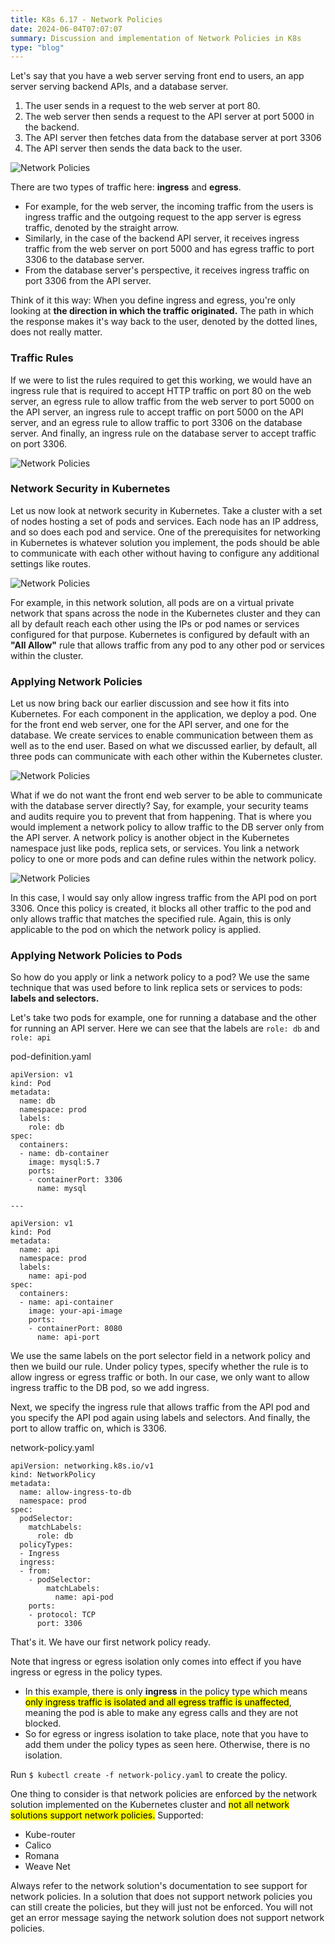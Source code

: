 ```yaml
---
title: K8s 6.17 - Network Policies
date: 2024-06-04T07:07:07
summary: Discussion and implementation of Network Policies in K8s
type: "blog"
---
```

Let's say that you have a web server serving front end to users, an app server serving backend APIs, and a database server. 
1) The user sends in a request to the web server at port 80. 
2) The web server then sends a request to the API server at port 5000 in the backend. 
3) The API server then fetches data from the database server at port 3306
4) The API server then sends the data back to the user.

![Network Policies](/images/kubernetes/diagrams/6-17-1-network-policies.png)

There are two types of traffic here: **ingress** and **egress**. 
- For example, for the web server, the incoming traffic from the users is ingress traffic and the outgoing request to the app server is egress traffic, denoted by the straight arrow. 
- Similarly, in the case of the backend API server, it receives ingress traffic from the web server on port 5000 and has egress traffic to port 3306 to the database server. 
- From the database server's perspective, it receives ingress traffic on port 3306 from the API server.

Think of it this way: When you define ingress and egress, you're only looking at **the direction in which the traffic originated.** The path in which the response makes it's way back to the user, denoted by the dotted lines, does not really matter.
  
### Traffic Rules

If we were to list the rules required to get this working, we would have an ingress rule that is required to accept HTTP traffic on port 80 on the web server, an egress rule to allow traffic from the web server to port 5000 on the API server, an ingress rule to accept traffic on port 5000 on the API server, and an egress rule to allow traffic to port 3306 on the database server. And finally, an ingress rule on the database server to accept traffic on port 3306.

![Network Policies](/images/kubernetes/diagrams/6-17-2-network-policies.png)
### Network Security in Kubernetes

Let us now look at network security in Kubernetes. Take a cluster with a set of nodes hosting a set of pods and services. Each node has an IP address, and so does each pod and service. One of the prerequisites for networking in Kubernetes is whatever solution you implement, the pods should be able to communicate with each other without having to configure any additional settings like routes.

![Network Policies](/images/kubernetes/diagrams/6-17-3-network-policies.png)

For example, in this network solution, all pods are on a virtual private network that spans across the node in the Kubernetes cluster and they can all by default reach each other using the IPs or pod names or services configured for that purpose. Kubernetes is configured by default with an **"All Allow"** rule that allows traffic from any pod to any other pod or services within the cluster.

### Applying Network Policies

Let us now bring back our earlier discussion and see how it fits into Kubernetes. For each component in the application, we deploy a pod. One for the front end web server, one for the API server, and one for the database. We create services to enable communication between them as well as to the end user. Based on what we discussed earlier, by default, all three pods can communicate with each other within the Kubernetes cluster.

![Network Policies](/images/kubernetes/diagrams/6-17-4-network-policies.png)

What if we do not want the front end web server to be able to communicate with the database server directly? Say, for example, your security teams and audits require you to prevent that from happening. That is where you would implement a network policy to allow traffic to the DB server only from the API server. A network policy is another object in the Kubernetes namespace just like pods, replica sets, or services. You link a network policy to one or more pods and can define rules within the network policy.

![Network Policies](/images/kubernetes/diagrams/6-17-5-network-policies.png)

In this case, I would say only allow ingress traffic from the API pod on port 3306. Once this policy is created, it blocks all other traffic to the pod and only allows traffic that matches the specified rule. Again, this is only applicable to the pod on which the network policy is applied.

### Applying Network Policies to Pods

So how do you apply or link a network policy to a pod? We use the same technique that was used before to link replica sets or services to pods: **labels and selectors.** 

Let's take two pods for example, one for running a database and the other for running an API server. Here we can see that the labels are `role: db` and `role: api`



pod-definition.yaml
```
apiVersion: v1
kind: Pod
metadata:
  name: db
  namespace: prod
  labels:
    role: db
spec:
  containers:
  - name: db-container
    image: mysql:5.7
    ports:
    - containerPort: 3306
      name: mysql

---

apiVersion: v1
kind: Pod
metadata:
  name: api
  namespace: prod
  labels:
    name: api-pod
spec:
  containers:
  - name: api-container
    image: your-api-image
    ports:
    - containerPort: 8080
      name: api-port
```

We use the same labels on the port selector field in a network policy and then we build our rule. Under policy types, specify whether the rule is to allow ingress or egress traffic or both. In our case, we only want to allow ingress traffic to the DB pod, so we add ingress.

Next, we specify the ingress rule that allows traffic from the API pod and you specify the API pod again using labels and selectors. And finally, the port to allow traffic on, which is 3306.

network-policy.yaml
```
apiVersion: networking.k8s.io/v1
kind: NetworkPolicy
metadata:
  name: allow-ingress-to-db
  namespace: prod
spec:
  podSelector:
    matchLabels:
      role: db
  policyTypes:
  - Ingress
  ingress:
  - from:
    - podSelector:
        matchLabels:
          name: api-pod
    ports:
    - protocol: TCP
      port: 3306
```

That's it. We have our first network policy ready.

Note that ingress or egress isolation only comes into effect if you have ingress or egress in the policy types. 
- In this example, there is only **ingress** in the policy type which means <mark>only ingress traffic is isolated and all egress traffic is unaffected</mark>, meaning the pod is able to make any egress calls and they are not blocked. 
- So for egress or ingress isolation to take place, note that you have to add them under the policy types as seen here. Otherwise, there is no isolation.

Run `$ kubectl create -f network-policy.yaml` to create the policy.

One thing to consider is that network policies are enforced by the network solution implemented on the Kubernetes cluster and <mark>not all network solutions support network policies.</mark> 
Supported:
- Kube-router
- Calico
- Romana
- Weave Net 

Always refer to the network solution's documentation to see support for network policies. In a solution that does not support network policies you can still create the policies, but they will just not be enforced. You will not get an error message saying the network solution does not support network policies.